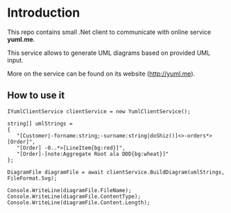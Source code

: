 # Introduction

This repo contains small .Net client to communicate with online service **yuml.me**. 

This service allows to generate UML diagrams based on provided UML input.

More on the service can be found on its website (http://yuml.me). 

## How to use it

```
IYumlClientService clientService = new YumlClientService();

string[] umlStrings =
{
   "[Customer|-forname:string;-surname:string|doShiz()]<>-orders*>[Order]",
   "[Order] -0..*>[LineItem{bg:red}]",
   "[Order]-[note:Aggregate Root ala DDD{bg:wheat}]"
};

DiagramFile diagramFile = await clientService.BuildDiagram(umlStrings, FileFormat.Svg);

Console.WriteLine(diagramFile.FileName);
Console.WriteLine(diagramFile.ContentType);
Console.WriteLine(diagramFile.Content.Length);
```